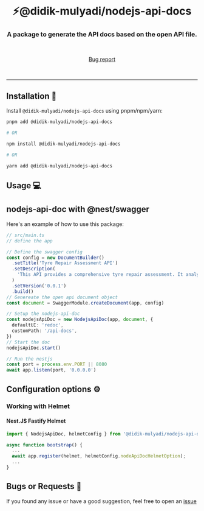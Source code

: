 <h1 align="center" style="border-bottom: none;">⚡️@didik-mulyadi/nodejs-api-docs</h1>
<h3 align="center">A package to generate the API docs based on the open API file.</h3>
<br />
<p align="center">
  <p align="center">
    <a href="https://github.com/didikmulyadi/npm-package-creator/issues/new">Bug report</a>
  </p>
</p>
<br />
<hr />

## Installation 🚀

Install `@didik-mulyadi/nodejs-api-docs` using pnpm/npm/yarn:

```bash
pnpm add @didik-mulyadi/nodejs-api-docs

# OR

npm install @didik-mulyadi/nodejs-api-docs

# OR

yarn add @didik-mulyadi/nodejs-api-docs
```

## Usage 💻

## nodejs-api-doc with @nest/swagger

Here's an example of how to use this package:

```typescript
// src/main.ts
// define the app

// Define the swagger config
const config = new DocumentBuilder()
  .setTitle('Tyre Repair Assessment API')
  .setDescription(
    'This API provides a comprehensive tyre repair assessment. It analyzes the condition of a tyre and provides recommendations for repair or replacement based on a variety of factors, such as tread depth, punctures, and wear patterns.'
  )
  .setVersion('0.0.1')
  .build()
// Genereate the open api document object
const document = SwaggerModule.createDocument(app, config)

// Setup the nodejs-api-doc
const nodejsApiDoc = new NodejsApiDoc(app, document, {
  defaultUI: 'redoc',
  customPath: '/api-docs',
})
// Start the doc
nodejsApiDoc.start()

// Run the nestjs
const port = process.env.PORT || 8080
await app.listen(port, '0.0.0.0')
```

## Configuration options ⚙️

### Working with Helmet

#### Nest.JS Fastify Helmet

```typescript
import { NodejsApiDoc, helmetConfig } from '@didik-mulyadi/nodejs-api-doc';

async function bootstrap() {
  ...
  await app.register(helmet, helmetConfig.nodeApiDocHelmetOption);
  ...
}
```

## Bugs or Requests 🐛

If you found any issue or have a good suggestion, feel free to open an [issue](https://github.com/didikmulyadi/npm-package-creator/issues/new)
